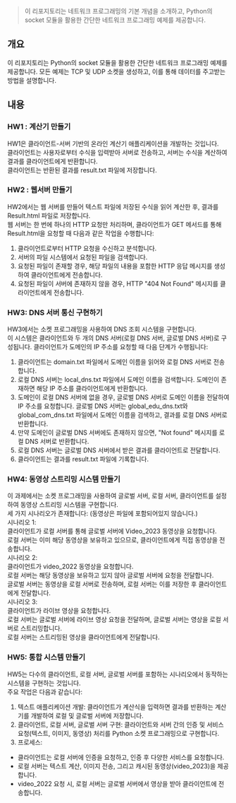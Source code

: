 > 이 리포지토리는 네트워크 프로그래밍의 기본 개념을 소개하고, Python의 socket 모듈을 활용한 간단한 네트워크 프로그래밍 예제를 제공합니다.

## 개요
이 리포지토리는 Python의 socket 모듈을 활용한 간단한 네트워크 프로그래밍 예제를 제공합니다. 모든 예제는 TCP 및 UDP 소켓을 생성하고, 이를 통해 데이터를 주고받는 방법을 설명합니다.

## 내용
### HW1 : 계산기 만들기
HW1은 클라이언트-서버 기반의 온라인 계산기 애플리케이션을 개발하는 것입니다.  
클라이언트는 사용자로부터 수식을 입력받아 서버로 전송하고, 서버는 수식을 계산하여 결과를 클라이언트에게 반환합니다.  
클라이언트는 반환된 결과를 result.txt 파일에 저장합니다.

### HW2 : 웹서버 만들기
HW2에서는 웹 서버를 만들어 텍스트 파일에 저장된 수식을 읽어 계산한 후, 결과를 Result.html 파일로 저장합니다.  
웹 서버는 한 번에 하나의 HTTP 요청만 처리하며, 클라이언트가 GET 메서드를 통해 Result.html을 요청할 때 다음과 같은 작업을 수행합니다:  
1. 클라이언트로부터 HTTP 요청을 수신하고 분석합니다.  
2. 서버의 파일 시스템에서 요청된 파일을 검색합니다.  
3. 요청된 파일이 존재할 경우, 해당 파일의 내용을 포함한 HTTP 응답 메시지를 생성하여 클라이언트에게 전송합니다.  
4. 요청된 파일이 서버에 존재하지 않을 경우, HTTP "404 Not Found" 메시지를 클라이언트에게 전송합니다.

### HW3: DNS 서버 통신 구현하기
HW3에서는 소켓 프로그래밍을 사용하여 DNS 조회 시스템을 구현합니다.  
이 시스템은 클라이언트와 두 개의 DNS 서버(로컬 DNS 서버, 글로벌 DNS 서버)로 구성됩니다. 클라이언트가 도메인의 IP 주소를 요청할 때 다음 단계가 수행됩니다:  
1. 클라이언트는 domain.txt 파일에서 도메인 이름을 읽어와 로컬 DNS 서버로 전송합니다.
2. 로컬 DNS 서버는 local_dns.txt 파일에서 도메인 이름을 검색합니다. 도메인이 존재하면 해당 IP 주소를 클라이언트에게 반환합니다.
3. 도메인이 로컬 DNS 서버에 없을 경우, 글로벌 DNS 서버로 도메인 이름을 전달하여 IP 주소를 요청합니다. 글로벌 DNS 서버는 global_edu_dns.txt와 global_com_dns.txt 파일에서 도메인 이름을 검색하고, 결과를 로컬 DNS 서버로 반환합니다.
4. 만약 도메인이 글로벌 DNS 서버에도 존재하지 않으면, "Not found" 메시지를 로컬 DNS 서버로 반환합니다.
5. 로컬 DNS 서버는 글로벌 DNS 서버에서 받은 결과를 클라이언트로 전달합니다.
6. 클라이언트는 결과를 result.txt 파일에 기록합니다.

### HW4: 동영상 스트리밍 시스템 만들기
이 과제에서는 소켓 프로그래밍을 사용하여 글로벌 서버, 로컬 서버, 클라이언트를 설정하여 동영상 스트리밍 시스템을 구현합니다.  
세 가지 시나리오가 존재합니다: (동영상은 파일에 포함되어있지 않습니다.)  
시나리오 1:  
클라이언트가 로컬 서버를 통해 글로벌 서버에 Video_2023 동영상을 요청합니다.  
로컬 서버는 이미 해당 동영상을 보유하고 있으므로, 클라이언트에게 직접 동영상을 전송합니다.  
시나리오 2:  
클라이언트가 video_2022 동영상을 요청합니다.  
로컬 서버는 해당 동영상을 보유하고 있지 않아 글로벌 서버에 요청을 전달합니다.  
글로벌 서버는 동영상을 로컬 서버로 전송하며, 로컬 서버는 이를 저장한 후 클라이언트에게 전달합니다.  
시나리오 3:  
클라이언트가 라이브 영상을 요청합니다.  
로컬 서버는 글로벌 서버에 라이브 영상 요청을 전달하며, 글로벌 서버는 영상을 로컬 서버로 스트리밍합니다.  
로컬 서버는 스트리밍된 영상을 클라이언트에게 전달합니다.  

### HW5: 통합 시스템 만들기
HW5는 다수의 클라이언트, 로컬 서버, 글로벌 서버를 포함하는 시나리오에서 동작하는 시스템을 구현하는 것입니다.  
주요 작업은 다음과 같습니다:  
1. 텍스트 애플리케이션 개발: 클라이언트가 계산식을 입력하면 결과를 반환하는 계산기를 개발하여 로컬 및 글로벌 서버에 저장합니다.  
2. 클라이언트, 로컬 서버, 글로벌 서버 구현: 클라이언트와 서버 간의 인증 및 서비스 요청(텍스트, 이미지, 동영상) 처리를 Python 소켓 프로그래밍으로 구현합니다.  
3. 프로세스:  
- 클라이언트는 로컬 서버에 인증을 요청하고, 인증 후 다양한 서비스를 요청합니다.  
- 로컬 서버는 텍스트 계산, 이미지 전송, 그리고 캐시된 동영상(video_2023)을 제공합니다.  
- video_2022 요청 시, 로컬 서버는 글로벌 서버에서 영상을 받아 클라이언트에 전송합니다.  
